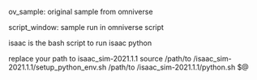 ov_sample: original sample from omniverse

script_window: sample run in omniverse script


isaac is the bash script to run isaac python

replace your path to isaac_sim-2021.1.1
source /path/to /isaac_sim-2021.1.1/setup_python_env.sh
/path/to /isaac_sim-2021.1.1/python.sh $@
